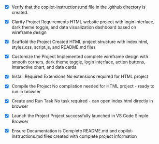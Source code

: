 <!-- Use this file to provide workspace-specific custom instructions to Copilot. For more details, visit https://code.visualstudio.com/docs/copilot/copilot-customization#_use-a-githubcopilotinstructionsmd-file -->

- [x] Verify that the copilot-instructions.md file in the .github directory is created.

- [x] Clarify Project Requirements
      HTML website project with login interface, dark theme toggle, and data visualization dashboard based on wireframe design

- [x] Scaffold the Project
      Created HTML project structure with index.html, styles.css, script.js, and README.md files

- [x] Customize the Project
    Implemented complete wireframe design with smooth corners, dark theme toggle, login interface, action buttons, interactive chart, and data cards
<!--
Verify that all previous steps have been completed successfully and you have marked the step as completed.
Develop a plan to modify codebase according to user requirements.
Apply modifications using appropriate tools and user-provided references.
Skip this step for "Hello World" projects.
-->

- [x] Install Required Extensions
      No extensions required for HTML project

- [x] Compile the Project
      No compilation needed for HTML project - ready to run in browser

- [x] Create and Run Task
    No task required - can open index.html directly in browser
<!--
Verify that all previous steps have been completed.
Check https://code.visualstudio.com/docs/debugtest/tasks to determine if the project needs a task. If so, use the create_and_run_task to create and launch a task based on package.json, README.md, and project structure.
Skip this step otherwise.
 -->

- [x] Launch the Project
      Project successfully launched in VS Code Simple Browser

- [x] Ensure Documentation is Complete
    README.md and copilot-instructions.md files created with complete project information
<!--
Verify that all previous steps have been completed.
Verify that README.md and the copilot-instructions.md file in the .github directory exists and contains current project information.
Clean up the copilot-instructions.md file in the .github directory by removing all HTML comments.
 -->
